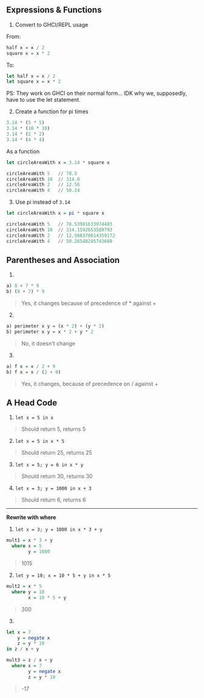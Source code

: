 ## Expressions & Functions

1. Convert to GHCI/REPL usage

From:
```haskell
half x = x / 2
square x = x * 2
```

To:

```haskell
let half x = x / 2
let square x = x * 2
```

PS: They work on GHCI on their normal form... IDK why we, supposedly, have to use the let statement.

2. Create a function for pi times

```haskell
3.14 * (5 * 5)
3.14 * (10 * 10)
3.14 * (2 * 2)
3.14 * (4 * 4)
```

As a function
```haskell
let circleAreaWith x = 3.14 * square x

circleAreaWith 5   // 78.5
circleAreaWith 10  // 314.0
circleAreaWith 2   // 12.56
circleAreaWith 4   // 50.24
```

3. Use pi instead of `3.14`

```haskell
let circleAreaWith x = pi * square x

circleAreaWith 5   // 78.53981633974483
circleAreaWith 10  // 314.1592653589793
circleAreaWith 2   // 12.566370614359172
circleAreaWith 4   // 50.26548245743669
```

## Parentheses and Association

1.
```haskell
a) 8 + 7 * 9
b) (8 + 7) * 9
```
> Yes, it changes because of precedence of * against +


2.
```haskell
a) perimeter x y = (x * 2) + (y * 2)
b) perimeter x y = x * 2 + y * 2
```
> No, it doesn't change

3.
```haskell
a) f x = x / 2 + 9
b) f x = x / (2 + 9)
```
> Yes, it changes, because of precedence on / against +

## A Head Code

1. `let x = 5 in x`
> Should return 5, returns 5

2. `let x = 5 in x * 5`
> Should return 25, returns 25

3. `let x = 5; y = 6 in x * y`
> Should return 30, returns 30

4. `let x = 3; y = 1000 in x + 3`
> Should return 6, returns 6

-----

**Rewrite with where**

1. `let x = 3; y = 1000 in x * 3 + y`

```haskell
mult1 = x * 3 + y
  where x = 5
        y = 1000
```
> 1015

2. `let y = 10; x = 10 * 5 + y in x * 5`

```haskell
mult2 = x * 5
  where y = 10
        x = 10 * 5 + y
```
> 300

3.

```haskell
let x = 7
    y = negate x
    z = y * 10
in z / x + y
```

```haskell
mult3 = z / x + y
  where x = 7
        y = negate x
        z = y * 10
```

> -17

